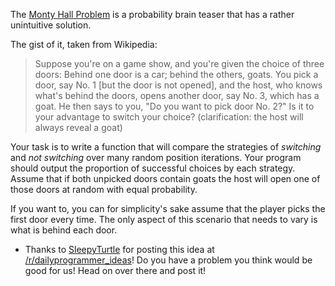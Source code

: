 <div class="md"><p>The <a href="http://en.wikipedia.org/wiki/Monty_Hall_problem">Monty Hall Problem</a> is a probability brain teaser that has a rather unintuitive solution. </p>
<p>The gist of it, taken from Wikipedia:</p>
<blockquote>
<p>Suppose you're on a game show, and you're given the choice of three doors: Behind one door is a car; behind the others, goats. You pick a door, say No. 1 [but the door is not opened], and the host, who knows what's behind the doors, opens another door, say No. 3, which has a goat. He then says to you, "Do you want to pick door No. 2?" Is it to your advantage to switch your choice?
(clarification: the host will always reveal a goat)</p>
</blockquote>
<p>Your task is to write a function that will compare the strategies of <em>switching</em> and <em>not switching</em> over many random position iterations. Your program should output the proportion of successful choices by each strategy. Assume that if both unpicked doors contain goats the host will open one of those doors at random with equal probability. </p>
<p>If you want to, you can for simplicity's sake assume that the player picks the first door every time. The only aspect of this scenario that needs to vary is what is behind each door. </p>
<ul>
<li>Thanks to <a href="http://www.reddit.com/user/SleepyTurtle">SleepyTurtle</a> for posting this idea at <a href="/r/dailyprogrammer_ideas">/r/dailyprogrammer_ideas</a>! Do you have a problem you think would be good for us! Head on over there and post it!</li>
</ul>
</div>
